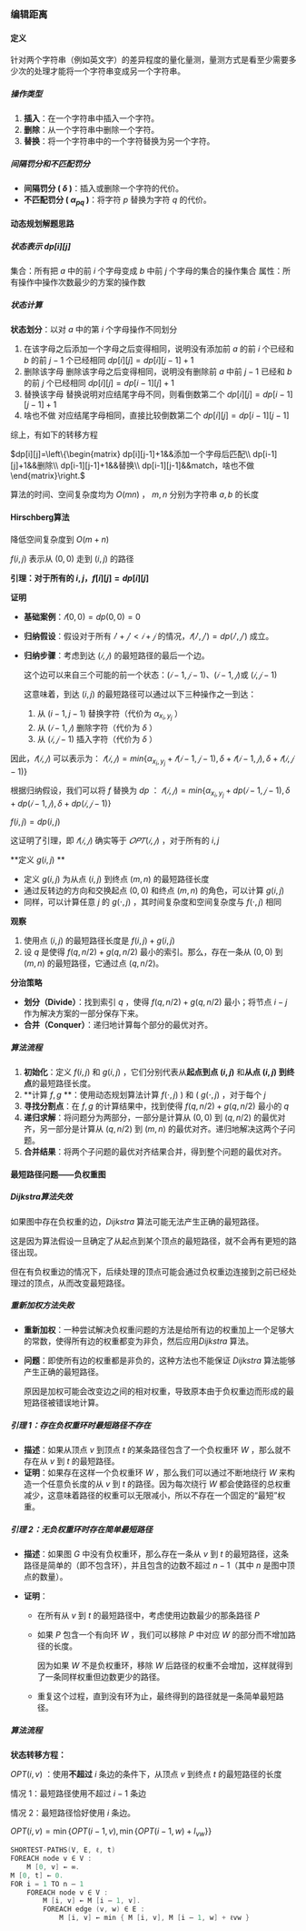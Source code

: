 ### 编辑距离

#### **定义**

针对两个字符串（例如英文字）的差异程度的量化量测，量测方式是看至少需要多少次的处理才能将一个字符串变成另一个字符串。

##### 操作类型

1. **插入**：在一个字符串中插入一个字符。
2. **删除**：从一个字符串中删除一个字符。
3. **替换**：将一个字符串中的一个字符替换为另一个字符。

##### 间隔罚分和不匹配罚分

- **间隔罚分 ( $\delta$ )**：插入或删除一个字符的代价。
- **不匹配罚分 ( $\alpha_{pq}$ )**：将字符 $p$ 替换为字符 $q$ 的代价。

#### 动态规划解题思路

##### 状态表示 $dp[i][j]$

集合：所有把 $a$ 中的前 $i$ 个字母变成 $b$ 中前 $j$ 个字母的集合的操作集合
属性：所有操作中操作次数最少的方案的操作数

##### 状态计算

**状态划分**：以对 $a$ 中的第 $i$ 个字母操作不同划分

1. 在该字母之后添加一个字母之后变得相同，说明没有添加前 $a$ 的前 $i$ 个已经和 $b$ 的前 $j-1$ 个已经相同
   $dp[i][j]=dp[i][j-1]+1$
2. 删除该字母
   删除该字母之后变得相同，说明没有删除前 $a$ 中前 $j-1$ 已经和 $b$ 的前 $j$ 个已经相同
   $dp[i][j]=dp[i-1][j]+1$
3. 替换该字母
   替换说明对应结尾字母不同，则看倒数第二个
   $dp[i][j]=dp[i-1][j-1]+1$
4. 啥也不做
   对应结尾字母相同，直接比较倒数第二个
   $dp[i][j]=dp[i-1][j-1]$

综上，有如下的转移方程

$dp[i][j]=\left\{\begin{matrix}
 dp[i][j-1]+1&&添加一个字母后匹配\\
 dp[i-1][j]+1&&删除\\
dp[i-1][j-1]+1&&替换\\
  dp[i-1][j-1]&&match，啥也不做
\end{matrix}\right.$

算法的时间、空间复杂度均为 $O(mn)$ ， $m, n$ 分别为字符串 $a, b$ 的长度

#### Hirschberg算法

降低空间复杂度到 $O(m+n)$

$f(i,j)$ 表示从 $(0,0)$ 走到 $(i,j)$ 的路径

**引理：对于所有的 $i,j$，$f[i][j]=dp[i][j]$**

**证明**

- **基础案例**：$𝑓(0,0)=dp(0,0)=0$

- **归纳假设**：假设对于所有 $𝑖' +𝑗'<𝑖+𝑗$ 的情况，$𝑓(𝑖',𝑗')=dp(𝑖',𝑗')$ 成立。

- **归纳步骤**：考虑到达 $(𝑖,𝑗)$ 的最短路径的最后一个边。

  这个边可以来自三个可能的前一个状态：$(𝑖−1,𝑗−1)$、$(𝑖−1,𝑗)$或 $(𝑖,𝑗−1)$

  这意味着，到达 $(i,j)$ 的最短路径可以通过以下三种操作之一到达：

  1. 从 $(i-1,j-1)$ 替换字符（代价为 $\alpha_{x_i,y_{j}}$ ）
  2. 从 $(𝑖−1,𝑗)$ 删除字符（代价为 $\delta$ ）
  3. 从 $(𝑖,𝑗−1)$ 插入字符（代价为 $\delta$ ）

因此，$𝑓(𝑖,𝑗)$ 可以表示为： $𝑓(𝑖,𝑗)=min⁡\{\alpha_{x_i,y_{j}}+𝑓(𝑖−1,𝑗−1),\delta+𝑓(𝑖−1,𝑗),\delta+𝑓(𝑖,𝑗−1)\}$

根据归纳假设，我们可以将 $f$ 替换为 $dp$ ： $𝑓(𝑖,𝑗)=min⁡\{\alpha_{x_i,y_{j}}+dp(𝑖−1,𝑗−1),\delta+dp(𝑖−1,𝑗),\delta+dp(𝑖,𝑗−1)\}$

$f(i,j)=dp(i,j)$

这证明了引理，即 $𝑓(𝑖,𝑗)$ 确实等于 $𝑂𝑃𝑇(𝑖,𝑗)$ ，对于所有的 $i, j$

**定义 $g(i, j)$ **

- 定义 $g(i, j)$ 为从点 $(i, j)$ 到终点 $(m, n)$ 的最短路径长度
- 通过反转边的方向和交换起点 $(0,0)$ 和终点 $(m, n)$ 的角色，可以计算 $g(i, j)$ 
- 同样，可以计算任意 $j$ 的 $g(\cdot, j)$ ，其时间复杂度和空间复杂度与 $f(\cdot, j)$ 相同

**观察**

1. 使用点 $(i, j)$ 的最短路径长度是 $f(i, j) + g(i, j)$ 
2. 设 $q$ 是使得 $f(q, n / 2) + g(q, n / 2)$ 最小的索引。那么，存在一条从 $(0, 0)$ 到 $(m, n)$ 的最短路径，它通过点 $(q, n / 2)$。

**分治策略**

- **划分（Divide）**：找到索引 $q$ ，使得 $f(q, n / 2) + g(q, n / 2)$ 最小；将节点 $i-j$  作为解决方案的一部分保存下来。
- **合并（Conquer）**：递归地计算每个部分的最优对齐。

##### 算法流程

1. **初始化**：定义 $f(i, j)$  和 $g(i, j)$ ，它们分别代表从**起点到点 $(i, j)$** 和**从点 $(i, j)$ 到终点**的最短路径长度。
2. **计算 $f,g$ **：使用动态规划算法计算 $f(\cdot, j)$ \) 和 \( $g(\cdot, j)$ ，对于每个 $j$
3. **寻找分割点**：在 $f,g$ 的计算结果中，找到使得 $f(q, n / 2) + g(q, n / 2)$ 最小的 $q$ 
4. **递归求解**：将问题分为两部分，一部分是计算从 $(0,0)$ 到 $(q, n/2)$ 的最优对齐，另一部分是计算从 $(q, n/2)$ 到 $(m,n)$ 的最优对齐。递归地解决这两个子问题。
5. **合并结果**：将两个子问题的最优对齐结果合并，得到整个问题的最优对齐。

#### 最短路径问题——负权重图

##### Dijkstra算法失效

如果图中存在负权重的边，$Dijkstra$ 算法可能无法产生正确的最短路径。

这是因为算法假设一旦确定了从起点到某个顶点的最短路径，就不会再有更短的路径出现。

但在有负权重边的情况下，后续处理的顶点可能会通过负权重边连接到之前已经处理过的顶点，从而改变最短路径。

##### 重新加权方法失败

- **重新加权**：一种尝试解决负权重问题的方法是给所有边的权重加上一个足够大的常数，使得所有边的权重都变为非负，然后应用$Dijkstra$ 算法。

- **问题**：即使所有边的权重都是非负的，这种方法也不能保证 $Dijkstra$ 算法能够产生正确的最短路径。

  原因是加权可能会改变边之间的相对权重，导致原本由于负权重边而形成的最短路径被错误地计算。

##### 引理 1：存在负权重环时最短路径不存在
- **描述**：如果从顶点 $v$ 到顶点 $t$ 的某条路径包含了一个负权重环 $W$ ，那么就不存在从 $v$ 到 $t$ 的最短路径。
- **证明**：如果存在这样一个负权重环 $W$ ，那么我们可以通过不断地绕行 $W$ 来构造一个任意负长度的从 $v$ 到 $t$ 的路径。因为每次绕行 $W$ 都会使路径的总权重减少，这意味着路径的权重可以无限减小，所以不存在一个固定的“最短”权重。

##### 引理 2：无负权重环时存在简单最短路径
- **描述**：如果图 $G$ 中没有负权重环，那么存在一条从 $v$ 到 $t$ 的最短路径，这条路径是简单的（即不包含环），并且包含的边数不超过 $n - 1$（其中 $n$ 是图中顶点的数量）。

- **证明**：
  - 在所有从 $v$ 到 $t$ 的最短路径中，考虑使用边数最少的那条路径 $P$ 
  
  - 如果 $P$ 包含一个有向环 $W$ ，我们可以移除 $P$ 中对应 $W$ 的部分而不增加路径的长度。
  
    因为如果 $W$ 不是负权重环，移除 $W$ 后路径的权重不会增加，这样就得到了一条同样权重但边数更少的路径。
  
  - 重复这个过程，直到没有环为止，最终得到的路径就是一条简单最短路径。

##### 算法流程

**状态转移方程：**

$OPT(i,v)$ ：使用**不超过** $i$ 条边的条件下，从顶点 $v$ 到终点 $t$ 的最短路径的长度

情况 1：最短路径使用不超过 $i-1$ 条边

情况 2：最短路径恰好使用 $i$ 条边。

 $OPT(i,v)=\min \{OPT(i-1,v), \min\{OPT(i-1,w)+ l_{vw}\}\}$

```c++
SHORTEST-PATHS(V, E, ℓ, t) 
FOREACH node v ∈ V :
	M [0, v] ← ∞.
M [0, t] ← 0.
FOR i = 1 TO n – 1
	FOREACH node v ∈ V :
		M [i, v] ← M [i – 1, v].
		FOREACH edge (v, w) ∈ E :
			M [i, v] ← min { M [i, v], M [i – 1, w] + ℓvw }
```

